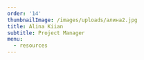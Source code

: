 ```yaml
---
order: '14'
thumbnailImage: /images/uploads/алина2.jpg
title: Alina Kiian
subtitle: Project Manager
menu:
  - resources
---
```


